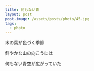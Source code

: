 ```yaml
---
title: 何もない青
layout: post
post-image: /assets/posts/photo/45.jpg
tags:
  - photo
---
```


木の葉が色づく季節

鮮やかな山の向こうには

何もない青空が広がっていた